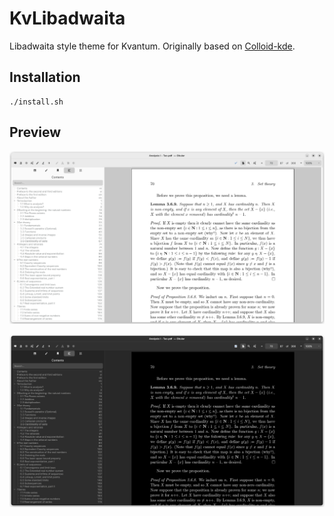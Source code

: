 # KvLibadwaita

 Libadwaita style theme for Kvantum. Originally based on [Colloid-kde](https://github.com/vinceliuice/Colloid-kde).

## Installation

```
./install.sh
```

## Preview

![Light Version](images/light.png)

![Dark Version](images/dark.png)
